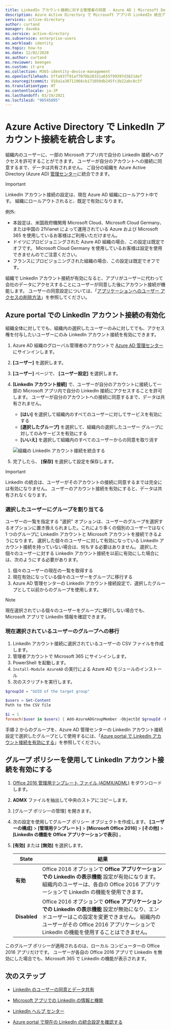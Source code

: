 ```yaml
---
title: LinkedIn アカウント接続に対する管理者の同意 - Azure AD | Microsoft Docs
description: Azure Active Directory で Microsoft アプリの LinkedIn 統合アカウント接続を有効または無効にする方法について説明します
services: active-directory
author: curtand
manager: daveba
ms.service: active-directory
ms.subservice: enterprise-users
ms.workload: identity
ms.topic: how-to
ms.date: 12/02/2020
ms.author: curtand
ms.reviewer: beengen
ms.custom: it-pro
ms.collection: M365-identity-device-management
ms.openlocfilehash: 5ffa937f91af7078b28331a655f99397d3821def
ms.sourcegitcommit: 910a1a38711966cb171050db245fc3b22abc8c5f
ms.translationtype: HT
ms.contentlocale: ja-JP
ms.lasthandoff: 03/19/2021
ms.locfileid: "96545895"
---
```

# <a name="integrate-linkedin-account-connections-in-azure-active-directory"></a>Azure Active Directory で LinkedIn アカウント接続を統合します。

組織内のユーザーに、一部の Microsoft アプリ内で自分の LinkedIn 接続へのアクセスを許可することができます。 ユーザーが自分のアカウントへの接続に同意するまで、データは共有されません。 ご自分の組織を Azure Active Directory (Azure AD) [管理センター](https://aad.portal.azure.com)に統合できます。

> [!IMPORTANT]
> LinkedIn アカウント接続の設定は、現在 Azure AD 組織にロールアウト中です。 組織にロールアウトされると、既定で有効になります。
>
> 例外:
>
> * 本設定は、米国政府機関用 Microsoft Cloud、Microsoft Cloud Germany、または中国の 21Vianet によって運用されている Azure および Microsoft 365 を使用しているお客様はご利用いただけません。
> * ドイツにプロビジョニングされた Azure AD 組織の場合、この設定は既定でオフです。 Microsoft Cloud Germany を使用しているお客様は設定を使用できませんのでご注意ください。
> * フランスにプロビジョニングされた組織の場合、この設定は既定でオフです。
>
> 組織で LinkedIn アカウント接続が有効になると、アプリがユーザーに代わって会社のデータにアクセスすることにユーザーが同意した後にアカウント接続が機能します。 ユーザーの同意設定については、「[アプリケーションへのユーザー アクセスの削除方法](../manage-apps/methods-for-removing-user-access.md)」を参照してください。

## <a name="enable-linkedin-account-connections-in-the-azure-portal"></a>Azure portal での LinkedIn アカウント接続の有効化

組織全体に対してでも、組織内の選択したユーザーのみに対してでも、アクセス権を付与したいユーザーにのみ LinkedIn アカウント接続を有効にできます。

1. Azure AD 組織のグローバル管理者のアカウントで [Azure AD 管理センター](https://aad.portal.azure.com/)にサインインします。
1. **[ユーザー]** を選択します。
1. **[ユーザー]** ページで、 **[ユーザー設定]** を選択します。
1. **[LinkedIn アカウント接続]** で、ユーザーが自分のアカウントに接続して一部の Microsoft アプリ内で自分の LinkedIn 接続にアクセスすることを許可します。 ユーザーが自分のアカウントへの接続に同意するまで、データは共有されません。

    * **[はい]** を選択して組織内のすべてのユーザーに対してサービスを有効にする
    * **[選択したグループ]** を選択して、組織内の選択したユーザー グループに対してのみサービスを有効にする
    * **[いいえ]** を選択して組織内のすべてのユーザーからの同意を取り消す

    ![組織の LinkedIn アカウント接続を統合する](./media/linkedin-integration/linkedin-integration.png)

1. 完了したら、 **[保存]** を選択して設定を保存します。

> [!Important]
> LinkedIn の統合は、ユーザーがそのアカウントの接続に同意するまでは完全には有効になりません。 ユーザーのアカウント接続を有効にすると、データは共有されなくなります。

### <a name="assign-selected-users-with-a-group"></a>選択したユーザーにグループを割り当てる

ユーザーの一覧を指定する "選択" オプションは、ユーザーのグループを選択するオプションに置き換えられました。これにより多くの個別のユーザーではなく 1 つのグループに LinkedIn アカウントと Microsoft アカウントを接続できるようになります。 選択した個々のユーザーに対して有効になっている LinkedIn アカウント接続を持っていない場合は、何もする必要はありません。 選択した個々のユーザーに対する LinkedIn アカウント接続を以前に有効にした場合には、次のようにする必要があります。

1. 個々のユーザーの現在の一覧を取得する
1. 現在有効になっている個々のユーザーをグループに移行する
1. Azure AD 管理センターの LinkedIn アカウント接続設定で、選択したグループとして以前からのグループを使用します。

> [!NOTE]
> 現在選択されている個々のユーザーをグループに移行しない場合でも、Microsoft アプリで LinkedIn 情報を確認できます。

### <a name="move-currently-selected-users-to-a-group"></a>現在選択されているユーザーのグループへの移行

1. LinkedIn アカウント接続に選択されているユーザーの CSV ファイルを作成します。
1. 管理者アカウントで Microsoft 365 にサインインします。
1. PowerShell を起動します。
1. `Install-Module AzureAD` の実行による Azure AD モジュールのインストール
1. 次のスクリプトを実行します。

  ``` PowerShell
  $groupId = "GUID of the target group"
  
  $users = Get-Content 
  Path to the CSV file
  
  $i = 1
  foreach($user in $users} { Add-AzureADGroupMember -ObjectId $groupId -RefObjectId $user ; Write-Host $i Added $user ; $i++ ; Start-Sleep -Milliseconds 10 }
  ```

手順 2 からのグループを、Azure AD 管理センターの LinkedIn アカウント接続設定で選択したグループとして使用するには、「[Azure portal で LinkedIn アカウント接続を有効にする](#enable-linkedin-account-connections-in-the-azure-portal)」を参照してください。

## <a name="use-group-policy-to-enable-linkedin-account-connections"></a>グループ ポリシーを使用して LinkedIn アカウント接続を有効にする

1. [Office 2016 管理用テンプレート ファイル (ADMX/ADML)](https://www.microsoft.com/download/details.aspx?id=49030) をダウンロードします。
1. **ADMX** ファイルを抽出して中央のストアにコピーします。
1. [グループ ポリシーの管理] を開きます。
1. 次の設定を使用してグループ ポリシー オブジェクトを作成します。 **[ユーザーの構成]**  >  **[管理用テンプレート]**  >  **[Microsoft Office 2016]**  >  **[その他]**  >  **[LinkedIn の機能を Office アプリケーションで表示]** 。
1. **[有効]** または **[無効]** を選択します。
  
   State | 結果
   ------ | ------
   **有効** | Office 2016 オプションで **Office アプリケーションでの LinkedIn の表示機能** 設定が有効になります。 組織内のユーザーは、各自の Office 2016 アプリケーションで LinkedIn の機能を使用できます。
   **Disabled** | Office 2016 オプションで **Office アプリケーションでの LinkedIn の表示機能** 設定が無効になり、エンドユーザーはこの設定を変更できません。 組織内のユーザーがその Office 2016 アプリケーションで LinkedIn の機能を使用することはできません。

このグループ ポリシーが適用されるのは、ローカル コンピューターの Office 2016 アプリだけです。 ユーザーが各自の Office 2016 アプリで LinkedIn を無効にした場合でも、Microsoft 365 で LinkedIn の機能が表示されます。

## <a name="next-steps"></a>次のステップ

* [LinkedIn のユーザーの同意とデータ共有](linkedin-user-consent.md)

* [Microsoft アプリでの LinkedIn の情報と機能](https://go.microsoft.com/fwlink/?linkid=850740)

* [LinkedIn ヘルプ センター](https://www.linkedin.com/help/linkedin)

* [Azure portal で現在の LinkedIn の統合設定を確認する](https://aad.portal.azure.com/#blade/Microsoft_AAD_IAM/UserManagementMenuBlade/UserSettings)